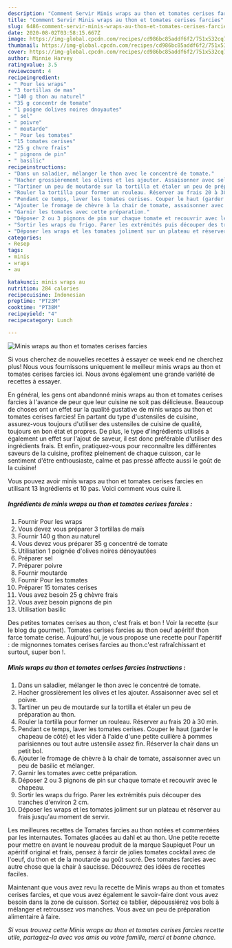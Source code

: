 ```yaml
---
description: "Comment Servir Minis wraps au thon et tomates cerises farcies"
title: "Comment Servir Minis wraps au thon et tomates cerises farcies"
slug: 6486-comment-servir-minis-wraps-au-thon-et-tomates-cerises-farcies
date: 2020-08-02T03:58:15.667Z
image: https://img-global.cpcdn.com/recipes/cd986bc85addf6f2/751x532cq70/minis-wraps-au-thon-et-tomates-cerises-farcies-photo-principale-de-la-recette.jpg
thumbnail: https://img-global.cpcdn.com/recipes/cd986bc85addf6f2/751x532cq70/minis-wraps-au-thon-et-tomates-cerises-farcies-photo-principale-de-la-recette.jpg
cover: https://img-global.cpcdn.com/recipes/cd986bc85addf6f2/751x532cq70/minis-wraps-au-thon-et-tomates-cerises-farcies-photo-principale-de-la-recette.jpg
author: Minnie Harvey
ratingvalue: 3.5
reviewcount: 4
recipeingredient:
- " Pour les wraps"
- "3 tortillas de mas"
- "140 g thon au naturel"
- "35 g concentr de tomate"
- "1 poigne dolives noires dnoyautes"
- " sel"
- " poivre"
- " moutarde"
- " Pour les tomates"
- "15 tomates cerises"
- "25 g chvre frais"
- " pignons de pin"
- " basilic"
recipeinstructions:
- "Dans un saladier, mélanger le thon avec le concentré de tomate."
- "Hacher grossièrement les olives et les ajouter. Assaisonner avec sel et poivre."
- "Tartiner un peu de moutarde sur la tortilla et étaler un peu de préparation au thon."
- "Rouler la tortilla pour former un rouleau. Réserver au frais 20 à 30 min."
- "Pendant ce temps, laver les tomates cerises. Couper le haut (garder le chapeau de côté) et les vider à l&#39;aide d&#39;une petite cuillère à pommes parisiennes ou tout autre ustensile assez fin. Réserver la chair dans un petit bol."
- "Ajouter le fromage de chèvre à la chair de tomate, assaisonner avec un peu de basilic et mélanger."
- "Garnir les tomates avec cette préparation."
- "Déposer 2 ou 3 pignons de pin sur chaque tomate et recouvrir avec le chapeau."
- "Sortir les wraps du frigo. Parer les extrémités puis découper des tranches d&#39;environ 2 cm."
- "Déposer les wraps et les tomates joliment sur un plateau et réserver au frais jusqu&#39;au moment de servir."
categories:
- Resep
tags:
- minis
- wraps
- au

katakunci: minis wraps au 
nutrition: 284 calories
recipecuisine: Indonesian
preptime: "PT23M"
cooktime: "PT38M"
recipeyield: "4"
recipecategory: Lunch

---
```



![Minis wraps au thon et tomates cerises farcies](https://img-global.cpcdn.com/recipes/cd986bc85addf6f2/751x532cq70/minis-wraps-au-thon-et-tomates-cerises-farcies-photo-principale-de-la-recette.jpg)

Si vous cherchez de nouvelles recettes à essayer ce week end ne cherchez plus! Nous vous fournissons uniquement le meilleur minis wraps au thon et tomates cerises farcies ici. Nous avons également une grande variété de recettes à essayer.

En général, les gens ont abandonné minis wraps au thon et tomates cerises farcies à l'avance de peur que leur cuisine ne soit pas délicieuse. Beaucoup de choses ont un effet sur la qualité gustative de minis wraps au thon et tomates cerises farcies! En partant du type d'ustensiles de cuisine, assurez-vous toujours d'utiliser des ustensiles de cuisine de qualité, toujours en bon état et propres. De plus, le type d'ingrédients utilisés a également un effet sur l'ajout de saveur, il est donc préférable d'utiliser des ingrédients frais. Et enfin, pratiquez-vous pour reconnaître les différentes saveurs de la cuisine, profitez pleinement de chaque cuisson, car le sentiment d'être enthousiaste, calme et pas pressé affecte aussi le goût de la cuisine!

<!--inarticleads1-->

Vous pouvez avoir minis wraps au thon et tomates cerises farcies en utilisant 13 Ingrédients et 10 pas. Voici comment vous cuire il.

##### Ingrédients de minis wraps au thon et tomates cerises farcies :

1. Fournir  Pour les wraps
1. Vous devez vous préparer 3 tortillas de maïs
1. Fournir 140 g thon au naturel
1. Vous devez vous préparer 35 g concentré de tomate
1. Utilisation 1 poignée d&#39;olives noires dénoyautées
1. Préparer  sel
1. Préparer  poivre
1. Fournir  moutarde
1. Fournir  Pour les tomates
1. Préparer 15 tomates cerises
1. Vous avez besoin 25 g chèvre frais
1. Vous avez besoin  pignons de pin
1. Utilisation  basilic


Des petites tomates cerises au thon, c&#39;est frais et bon ! Voir la recette (sur le blog du gourmet). Tomates cerises farcies au thon oeuf apéritif thon farce tomate cerise. Aujourd&#39;hui, je vous propose une recette pour l&#39;apéritif : de mignonnes tomates cerises farcies au thon.c&#39;est rafraîchissant et surtout, super bon !. 

<!--inarticleads2-->

##### Minis wraps au thon et tomates cerises farcies instructions :

1. Dans un saladier, mélanger le thon avec le concentré de tomate.
1. Hacher grossièrement les olives et les ajouter. Assaisonner avec sel et poivre.
1. Tartiner un peu de moutarde sur la tortilla et étaler un peu de préparation au thon.
1. Rouler la tortilla pour former un rouleau. Réserver au frais 20 à 30 min.
1. Pendant ce temps, laver les tomates cerises. Couper le haut (garder le chapeau de côté) et les vider à l&#39;aide d&#39;une petite cuillère à pommes parisiennes ou tout autre ustensile assez fin. Réserver la chair dans un petit bol.
1. Ajouter le fromage de chèvre à la chair de tomate, assaisonner avec un peu de basilic et mélanger.
1. Garnir les tomates avec cette préparation.
1. Déposer 2 ou 3 pignons de pin sur chaque tomate et recouvrir avec le chapeau.
1. Sortir les wraps du frigo. Parer les extrémités puis découper des tranches d&#39;environ 2 cm.
1. Déposer les wraps et les tomates joliment sur un plateau et réserver au frais jusqu&#39;au moment de servir.


Les meilleures recettes de Tomates farcies au thon notées et commentées par les internautes. Tomates glacées au dahl et au thon. Une petite recette pour mettre en avant le nouveau produit de la marque Saupiquet Pour un apéritif original et frais, pensez à farcir de jolies tomates cocktail avec de l&#39;oeuf, du thon et de la moutarde au goût sucré. Des tomates farcies avec autre chose que la chair à saucisse. Découvrez des idées de recettes faciles. 

<!--inarticleads1-->

<p>
Maintenant que vous avez revu la recette de Minis wraps au thon et tomates cerises farcies, et que vous avez également le savoir-faire dont vous avez besoin dans la zone de cuisson. Sortez ce tablier, dépoussiérez vos bols à mélanger et retroussez vos manches. Vous avez un peu de préparation alimentaire à faire.
</p>

<p>
<i>Si vous trouvez cette Minis wraps au thon et tomates cerises farcies recette utile, partagez-la avec vos amis ou votre famille, merci et bonne chance.</i>
</p>
